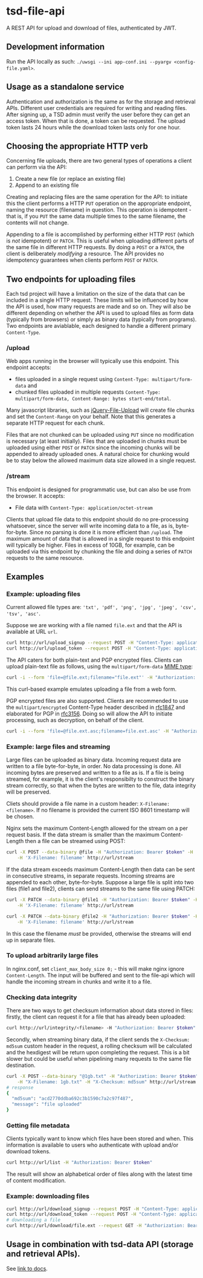 
# tsd-file-api

A REST API for upload and download of files, authenticated by JWT.

## Development information

Run the API locally as such: `./uwsgi --ini app-conf.ini --pyargv <config-file.yaml>`.

## Usage as a standalone service

Authentication and authorization is the same as for the storage and retrieval APIs. Different user credentials are required for writing and reading files. After signing up, a TSD admin must verify the user before they can get an access  token. When that is done, a token can be requested. The upload token lasts 24 hours while the download token lasts only for one hour.

## Choosing the appropriate HTTP verb

Concerning file uploads, there are two general types of operations a client can perform via the API:

1. Create a new file (or replace an existing file)
2. Append to an existing file

Creating and replacing files are the same operation for the API: to initiate this the client performs a HTTP `PUT` operation on the appropriate endpoint, naming the resource (filename) in question. This operation is idempotent - that is, if you `PUT` the same data multiple times to the same filename, the contents will not change.

Appending to a file is accomplished by performing either HTTP `POST` (which is _not_ idempotent) or `PATCH`. This is useful when uploading different parts of the same file in different HTTP requests. By doing a `POST` or a `PATCH`, the client is deliberately _modifying_ a resource. The API provides no idempotency guarantees when clients perform `POST` or `PATCH`.

## Two endpoints for uploading files

Each tsd project will have a limitation on the size of the data that can be included in a single HTTP request. These limits will be influenced by how the API is used, how many requests are made and so on. They will also be different depending on whether the API is used to upload files as form data (typically from browsers) or simply as binary data (typically from programs). Two endpoints are aviablable, each designed to handle a different primary `Content-Type`.

### /upload

Web apps running in the browser will typically use this endpoint. This endpoint accepts:

* files uploaded in a single request using `Content-Type: multipart/form-data` and
* chunked files uploaded in multiple requests `Content-Type: multipart/form-data, Content-Range: bytes start-end/total`.

Many javascript libraries, such as [jQuery-File-Upload](https://github.com/blueimp/jQuery-File-Upload/wiki/Options) will create file chunks and set the `Content-Range` on your behalf. Note that this generates a separate HTTP request for each chunk.

Files that are not chunked can be uploaded using `PUT` since no modification is necessary (at least initially). Files that are uploaded in chunks must be uploaded using either `POST` or `PATCH` since the incoming chunks will be appended to already uploaded ones. A natural choice for chunking would be to stay below the allowed maximum data size allowed in a single request.

### /stream

This endpoint is designed for programmatic use, but can also be use from the browser. It accepts:

* File data with `Content-Type: application/octet-stream`

Clients that upload file data to this endpoint should do no pre-processing whatsoever, since the server will write incoming data to a file, as is, byte-for-byte. Since no parsing is done it is more efficient than `/upload`. The maximum amount of data that is allowed in a single request to this endpoint will typically be higher. Files in excess of 10GB, for example, can be uploaded via this endpoint by chunking the file and doing a series of `PATCH` requests to the same resource.

## Examples

### Example: uploading files

Current allowed file types are: `'txt', 'pdf', 'png', 'jpg', 'jpeg', 'csv', 'tsv', 'asc'`.

Suppose we are working with a file named `file.ext` and that the API is available at URL `url`.

```bash
curl http://url/upload_signup --request POST -H "Content-Type: application/json" --data '{ "email": "your.email@whatever.com", "pass": "your-password"  }'
curl http://url/upload_token --request POST -H "Content-Type: application/json" --data '{ "email": "your.email@whatever.com", "pass": "your-password"  }'
```

The API caters for both plain-text and PGP encrypted files. Clients can upload plain-text file as follows, using the `multipart/form-data` [MIME type](https://tools.ietf.org/html/rfc1341):

```bash
curl -i --form 'file=@file.ext;filename="file.ext"' -H "Authorization: Bearer $token" -H "Content-Type: multipart/form-data" http://url/upload
```

This curl-based example emulates uploading a file from a web form.

PGP encrypted files are also supported. Clients are recommended to use the `multipart/encrypted` Content-Type header described in [rfc1847](https://tools.ietf.org/html/rfc1847) and elaborated for PGP in [rfc3156](https://tools.ietf.org/html/rfc3156). Doing so will allow the API to initiate processing, such as decryption, on behalf of the client.

```bash
curl -i --form 'file=@file.ext.asc;filename=file.ext.asc' -H "Authorization: Bearer $token" -H 'Content-Type: multipart/encrypted; protocol="application/pgp-encrypted"' http://url/upload
```

### Example: large files and streaming

Large files can be uploaded as binary data. Incoming request data are written to a file byte-for-byte, in order. No data processing is done. All incoming bytes are preserved and written to a file as is. If a file is being streamed, for example, it is the client's responsibilty to construct the binary stream correctly, so that when the bytes are written to the file, data integrity will be preserved.

Cliets should provide a file name in a custom header: `X-Filename: <filename>`. If no filename is provided the current ISO 8601 timestamp will be chosen.

Nginx sets the maximum Content-Length allowed for the stream on a per request basis. If the data stream is smaller than the maximum Content-Length then a file can be streamed using POST:

``` bash
curl -X POST --data-binary @file -H "Authorization: Bearer $token" -H 'Content-Type: application/octet-stream' \
    -H 'X-Filename: filename' http://url/stream
```

If the data stream exceeds maximum Content-Length then data can be sent in consecutive streams, in separate requests. Incoming streams are appended to each other, byte-for-byte. Suppose a large file is split into two files (file1 and file2), clients can send streams to the same file using PATCH:

```bash
curl -X PATCH --data-binary @file1 -H "Authorization: Bearer $token" -H 'Content-Type: application/octet-stream' \
    -H 'X-Filename: filename' http://url/stream

curl -X PATCH --data-binary @file2 -H "Authorization: Bearer $token" -H 'Content-Type: application/octet-stream' \
    -H 'X-Filename: filename' http://url/stream
```

In this case the filename _must_ be provided, otherwise the streams will end up in separate files.

### To upload arbitrarily large files

In nginx.conf, set `client_max_body_size 0;` - this will make nginx ignore `Content-Length`. The input will be buffered and sent to the file-api which will handle the incoming stream in chunks and write it to a file.

### Checking data integrity

There are two ways to get checksum information about data stored in files: firstly, the client can request it for a file that has already been uploaded:

```bash
curl http://url/integrity/<filename> -H "Authorization: Bearer $token"
```

Secondly, when streaming binary data, if the client sends the `X-Checksum: md5sum` custom header in the request, a rolling checksum will be calculated and the hexdigest will be return upon completing the request. This is a bit slower but could be useful when pipelining many requests to the same file destination.

```bash
curl -X POST --data-binary "@1gb.txt" -H "Authorization: Bearer $token"  -H "Content-Type: application/octet-stream" \
    -H "X-Filename: 1gb.txt" -H "X-Checksum: md5sum" http://url/stream
# response
{
  "md5sum": "acd2770ddba692c3b1590c7a2c97f487",
  "message": "file uploaded"
}
```

### Getting file metadata

Clients typically want to know which files have been stored and when. This information is available to users who authenticate with upload and/or download tokens.

```bash
curl http://url/list -H "Authorization: Bearer $token"
```

The result will show an alphabetical order of files along with the latest time of content modification.

### Example: downloading files

```bash
curl http://url/download_signup --request POST -H "Content-Type: application/json" --data '{ "email": "your.email@whatever.com", "pass": "your-password"  }'
curl http://url/download_token --request POST -H "Content-Type: application/json" --data '{ "saml_data": <saml_data> }'
# downloading a file
curl http://url/download/file.ext --request GET -H "Authorization: Bearer <token>"
```

## Usage in combination with tsd-data API (storage and retrieval APIs).

See [link to docs](LINK!).
